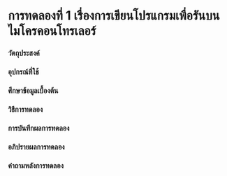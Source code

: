 #  การทดลองที่ 1 เรื่องการเขียนโปรแกรมเพื่อรันบนไมโครคอนโทรเลอร์ 

### วัตถุประสงค์

### อุปกรณ์ที่ใช้

### ศึกษาข้อมูลเบื้องต้น

### วิธีการทดลอง

### การบันทึกผลการทดลอง

### อภิปรายผลการทดลอง

### คำถามหลังการทดลอง

